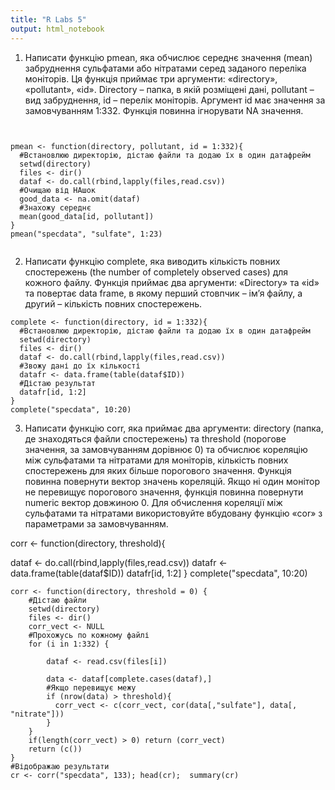 ```yaml
---
title: "R Labs 5"
output: html_notebook
---
```


1. Написати функцію pmean, яка обчислює середнє значення (mean)
забруднення сульфатами або нітратами серед заданого переліка
моніторів. Ця функція приймає три аргументи: «directory», «pollutant»,
«id». Directory – папка, в якій розміщені дані, pollutant – вид забруднення,
id – перелік моніторів. Аргумент id має значення за замовчуванням 1:332.
Функція повинна ігнорувати NA значення. 


```{r}


pmean <- function(directory, pollutant, id = 1:332){
  #Встановлюю директорію, дістаю файли та додаю їх в один датафрейм
  setwd(directory)
  files <- dir()
  dataf <- do.call(rbind,lapply(files,read.csv))
  #Очищаю від НАшок
  good_data <- na.omit(dataf)
  #Знахожу середнє
  mean(good_data[id, pollutant])
}
pmean("specdata", "sulfate", 1:23)


```

2. Написати функцію complete, яка виводить кількість повних спостережень
(the number of completely observed cases) для кожного файлу. Функція
приймає два аргументи: «Directory» та «id» та повертає data frame, в
якому перший стовпчик – ім’я файлу, а другий – кількість повних
спостережень.

```{r}
complete <- function(directory, id = 1:332){
  #Встановлюю директорію, дістаю файли та додаю їх в один датафрейм
  setwd(directory)
  files <- dir()
  dataf <- do.call(rbind,lapply(files,read.csv))
  #Звожу дані до їх кількості
  datafr <- data.frame(table(dataf$ID))
  #Дістаю результат
  datafr[id, 1:2]
}
complete("specdata", 10:20)

```

3. Написати функцію corr, яка приймає два аргументи: directory (папка, де
знаходяться файли спостережень) та threshold (порогове значення, за
замовчуванням дорівнює 0) та обчислює кореляцію між сульфатами та
нітратами для моніторів, кількість повних спостережень для яких більше
порогового значення. Функція повинна повернути вектор значень
кореляцій. Якщо ні один монітор не перевищує порогового значення,
функція повинна повернути numeric вектор довжиною 0. Для обчислення
кореляції між сульфатами та нітратами використовуйте вбудовану функцію 
«cor» з параметрами за замовчуванням.

corr <- function(directory, threshold){

  dataf <- do.call(rbind,lapply(files,read.csv))
  datafr <- data.frame(table(dataf$ID))
  datafr[id, 1:2]
}
complete("specdata", 10:20)

```{r}
corr <- function(directory, threshold = 0) {
    #Дістаю файли
    setwd(directory)
    files <- dir()
    corr_vect <- NULL
    #Прохожусь по кожному файлі
    for (i in 1:332) {
    
        dataf <- read.csv(files[i])
       
        data <- dataf[complete.cases(dataf),]
        #Якщо перевищує межу
        if (nrow(data) > threshold){
          corr_vect <- c(corr_vect, cor(data[,"sulfate"], data[, "nitrate"]))
        }
    }
    if(length(corr_vect) > 0) return (corr_vect)
    return (c())
}
#Відображаю результати
cr <- corr("specdata", 133); head(cr);  summary(cr)
```
